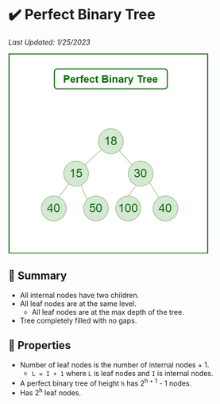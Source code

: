 # :heavy_check_mark: Perfect Binary Tree
*Last Updated: 1/25/2023*

![Image of a perfect binary tree](../../../images/data-structures/non-linear/tree/perfect-binary-tree.png)

## :round_pushpin: Summary
- All internal nodes have two children.
- All leaf nodes are at the same level.
  - All leaf nodes are at the max depth of the tree.
- Tree completely filled with no gaps.

## :round_pushpin: Properties
- Number of leaf nodes is the number of internal nodes + 1.
  - `L = I + 1` where `L` is leaf nodes and `I` is internal nodes.
- A perfect binary tree of height `h` has 2<sup>h + 1</sup> - 1 nodes.
- Has 2<sup>h</sup> leaf nodes.
